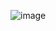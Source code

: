 ![image](https://user-images.githubusercontent.com/87380272/132963617-f7477998-b8bf-46ed-8333-647cc39fc5da.png)

